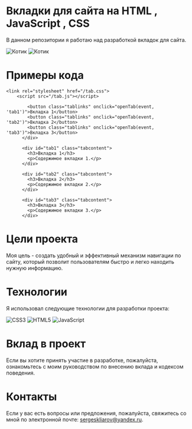 # Вкладки для сайта на HTML , JavaScript , CSS
В данном репозитории я работаю над разработкой вкладок для  сайта.

![Котик](https://i.ibb.co/k9YqbbL/2023-03-30-21-54-14.png)
![Котик](https://i.ibb.co/1MDwBBb/2023-03-30-21-54-40.png)


# Примеры кода
```
<link rel="stylesheet" href="/tab.css">
    <script src="/tab.js"></script>
```
``` <div class="tab">
        <button class="tablinks" onclick="openTab(event, 'tab1')">Вкладка 1</button>
        <button class="tablinks" onclick="openTab(event, 'tab2')">Вкладка 2</button>
        <button class="tablinks" onclick="openTab(event, 'tab3')">Вкладка 3</button>
      </div>
      
      <div id="tab1" class="tabcontent">
        <h3>Вкладка 1</h3>
        <p>Содержимое вкладки 1.</p>
      </div>
      
      <div id="tab2" class="tabcontent">
        <h3>Вкладка 2</h3>
        <p>Содержимое вкладки 2.</p>
      </div>
      
      <div id="tab3" class="tabcontent">
        <h3>Вкладка 3</h3>
        <p>Содержимое вкладки 3.</p>
      </div>
```

# Цели проекта
Моя цель - создать удобный и эффективный механизм навигации по сайту, который позволит пользователям быстро и легко находить нужную информацию.

# Технологии
Я использовал следующие технологии для разработки проекта:

![CSS3](https://img.shields.io/badge/css3-%231572B6.svg?style=for-the-badge&logo=css3&logoColor=white) ![HTML5](https://img.shields.io/badge/html5-%23E34F26.svg?style=for-the-badge&logo=html5&logoColor=white) ![JavaScript](https://img.shields.io/badge/javascript-%23323330.svg?style=for-the-badge&logo=javascript&logoColor=%23F7DF1E)
# Вклад в проект
Если вы хотите принять участие в разработке, пожалуйста, ознакомьтесь с моим руководством по внесению вклада и кодексом поведения.

# Контакты
Если у вас есть вопросы или предложения, пожалуйста, свяжитесь со мной по электронной почте: sergeskliarov@yandex.ru.


